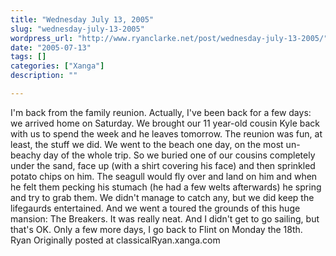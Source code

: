 ```yaml
---
title: "Wednesday July 13, 2005"
slug: "wednesday-july-13-2005"
wordpress_url: "http://www.ryanclarke.net/post/wednesday-july-13-2005/"
date: "2005-07-13"
tags: []
categories: ["Xanga"]
description: ""

---
```


I'm back from the family reunion. Actually, I've been back for a few days: we arrived home on Saturday. We brought our 11 year-old cousin Kyle back with us to spend the week and he leaves tomorrow. The reunion was fun, at least, the stuff we did. We went to the beach one day, on the most un-beachy day of the whole trip. So we buried one of our cousins completely under the sand, face up (with a shirt covering his face) and then sprinkled potato chips on him. The seagull would fly over and land on him and when he felt them pecking his stumach (he had a few welts afterwards) he spring and try to grab them. We didn't manage to catch any, but we did keep the lifegaurds entertained. And we went a toured the grounds of this huge mansion: The Breakers. It was really neat. And I didn't get to go sailing, but that's OK.
 Only a few more days, I go back to Flint on Monday the 18th.
 Ryan
Originally posted at classicalRyan.xanga.com
